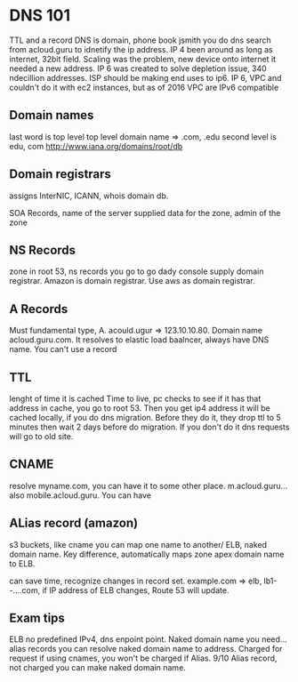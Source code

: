 # DNS 101
TTL and a record
DNS is domain, phone book jsmith you do dns search from acloud.guru to idnetify the ip address.
IP 4 been around as long as internet, 32bit field. Scaling was the problem, new device onto internet it needed a new address.
IP 6 was created to solve depletion issue, 340 ndecillion addresses. ISP should be making end uses to ip6. IP 6, VPC and couldn't do it with ec2 instances, but as of 2016 VPC are IPv6 compatible

## Domain names
last word is top level
top level domain name => .com, .edu
second level is edu, com
http://www.iana.org/domains/root/db

## Domain registrars
assigns InterNIC, ICANN, whois domain db.

SOA Records, name of the server supplied data for the zone, admin of the zone

## NS Records
zone in root 53, ns records you go to go dady console supply domain registrar. Amazon is domain registrar. Use aws as domain registrar.

## A Records
Must fundamental type, A. acould.ugur => 123.10.10.80. Domain name acloud.guru.com. It resolves to elastic load baalncer, always have DNS name. You can't use a record 

## TTL
lenght of time it is cached Time to live, pc checks to see if it has that address in cache, you go to root 53. Then you get ip4 address it will be cached locally, if you do dns migration. Before they do it, they drop ttl to 5 minutes then wait 2 days before do migration. If you don't do it dns requests will go to old site.

## CNAME
resolve myname.com, you can have it to some other place.
m.acloud.guru...  also mobile.acloud.guru. You can have 


## ALias record (amazon)
s3 buckets, like cname you can map one name to another/ ELB, naked domain name. Key difference, automatically maps zone apex domain name to ELB.

can save time, recognize changes in record set. example.com => elb, lb1--....com, if IP address of ELB changes, Route 53 will update.

## Exam tips
ELB no predefined IPv4, dns enpoint point. Naked domain name you need... alias records you can resolve naked domain name to address. Charged for request if using cnames, you won't be charged if Alias. 9/10 Alias record, not charged you can make naked domain name.

